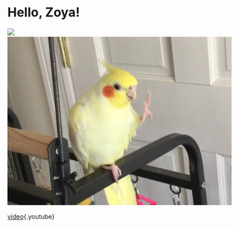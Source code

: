 <!-- TITLE: Home -->
<!-- SUBTITLE: A quick summary of Home -->

# Hello, Zoya!
![](https://memegenerator.net/img/instances/71547427/hello.jpg)
![670 Px User Completed Image Teach Your Parrot To Wave Hello 2017 04 11 20 46 58 0](/uploads/670-px-user-completed-image-teach-your-parrot-to-wave-hello-2017-04-11-20-46-58-0.png "670 Px User Completed Image Teach Your Parrot To Wave Hello 2017 04 11 20 46 58 0")

[video](https://www.youtube.com/watch?v=9n7xLAOk8uU){.youtube}